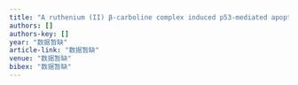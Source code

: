 ```yaml
---
title: "A ruthenium (II) β-carboline complex induced p53-mediated apoptosis in cancer cells"
authors: []
authors-key: []
year: "数据暂缺"
article-link: "数据暂缺"
venue: "数据暂缺"
bibex: "数据暂缺"
---
```

